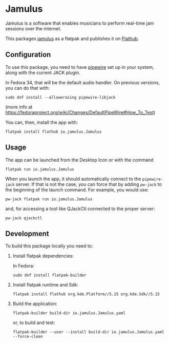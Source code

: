 
# Jamulus

Jamulus is a software that enables musicians to perform real-time jam sessions over the internet.

This packages [jamulus](https://github.com/jamulussoftware/jamulus) as a flatpak and publishes it on [Flathub](https://flathub.org/).

## Configuration

To use this package, you need to have [pipewire](https://pipewire.org/) set up in your system, along with the current JACK plugin.

In Fedora 34, that will be the default audio handler. On previous versions, you can do that with:
```
sudo dnf install --allowerasing pipewire-libjack
```
(more info at https://fedoraproject.org/wiki/Changes/DefaultPipeWire#How_To_Test)


You can, then, install the app with:
```
flatpak install flathub io.jamulus.Jamulus
```

## Usage

The app can be launched from the Desktop Icon or with the command
```
flatpak run io.jamulus.Jamulus
```


When you launch the app, it should automatically connect to the `pipewire-jack` server. If that is not the case, you can force that by adding `pw-jack` to the beginning of the launch command.
For example, you would use:
```
pw-jack flatpak run io.jamulus.Jamulus
```
and, for accessing a tool like QJackCtl connected to the proper server:
```
pw-jack qjackctl
```

## Development

To build this package locally you need to:

1. Install flatpak dependencies:

   In Fedora:
   ```
   sudo dnf install flatpak-builder
   ```

2. Install flatpak runtime and Sdk:
   ```
   flatpak install flathub org.kde.Platform//5.15 org.kde.Sdk//5.15
   ```

3. Build the application:
   ```
   flatpak-builder build-dir io.jamulus.Jamulus.yaml
   ```
   or, to build and test:
   ```
   flatpak-builder --user --install build-dir io.jamulus.Jamulus.yaml --force-clean
   ```
